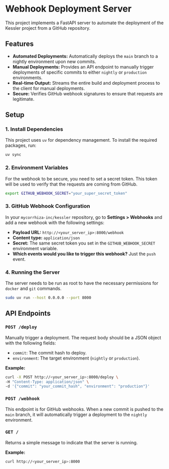 # Webhook Deployment Server

This project implements a FastAPI server to automate the deployment of the Kessler project from a GitHub repository.

## Features

- **Automated Deployments:** Automatically deploys the `main` branch to a nightly environment upon new commits.
- **Manual Deployments:** Provides an API endpoint to manually trigger deployments of specific commits to either `nightly` or `production` environments.
- **Real-time Output:** Streams the entire build and deployment process to the client for manual deployments.
- **Secure:** Verifies GitHub webhook signatures to ensure that requests are legitimate.

## Setup

### 1. Install Dependencies

This project uses `uv` for dependency management. To install the required packages, run:

```bash
uv sync
```

### 2. Environment Variables

For the webhook to be secure, you need to set a secret token. This token will be used to verify that the requests are coming from GitHub.

```bash
export GITHUB_WEBHOOK_SECRET="your_super_secret_token"
```

### 3. GitHub Webhook Configuration

In your `mycorrhiza-inc/kessler` repository, go to **Settings > Webhooks** and add a new webhook with the following settings:

- **Payload URL:** `http://<your_server_ip>:8000/webhook`
- **Content type:** `application/json`
- **Secret:** The same secret token you set in the `GITHUB_WEBHOOK_SECRET` environment variable.
- **Which events would you like to trigger this webhook?** Just the `push` event.

### 4. Running the Server

The server needs to be run as root to have the necessary permissions for `docker` and `git` commands.

```bash
sudo uv run --host 0.0.0.0 --port 8000
```

## API Endpoints

### `POST /deploy`

Manually trigger a deployment. The request body should be a JSON object with the following fields:

- `commit`: The commit hash to deploy.
- `environment`: The target environment (`nightly` or `production`).

**Example:**

```bash
curl -X POST http://<your_server_ip>:8000/deploy \
-H "Content-Type: application/json" \
-d '{"commit": "your_commit_hash", "environment": "production"}'
```

### `POST /webhook`

This endpoint is for GitHub webhooks. When a new commit is pushed to the `main` branch, it will automatically trigger a deployment to the `nightly` environment.

### `GET /`

Returns a simple message to indicate that the server is running.

**Example:**

```bash
curl http://<your_server_ip>:8000
```
